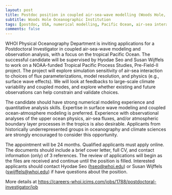 ```yaml
---
layout: post
title: Postdoc position in coupled air-sea-wave modelling (Woods Hole, Massachusetts)
subtitle: Woods Hole Oceanographic Institution
tags: [postdoc, USA, numerical modelling, Pacific Ocean, air-sea interactions]
comments: false
---
```

WHOI Physical Oceanography Department is inviting applications for a Postdoctoral Investigator in coupled air-sea-wave modeling and observation analysis, with a focus on the tropical Pacific Ocean. The successful candidate will be supervised by Hyodae Seo and Susan Wijffels to work on a NOAA-funded Tropical Pacific Process Studies, Pre-Field-II project. The project will explore simulation sensitivity of air-sea interaction to choices of flux parameterizations, model resolution, and physics (e.g., surface wave effects). We will look at feedbacks to large-scale climate variability and coupled modes, and explore whether existing and future observations can help constrain and validate choices.
 
The candidate should have strong numerical modeling experience and quantitative analysis skills. Expertise in surface wave modeling and coupled ocean-atmosphere modeling is preferred. Experience with observational analyses of the upper ocean physics, air-sea fluxes, and/or atmospheric boundary layer processes in the tropics is also desirable. Applicants from historically underrepresented groups in oceanography and climate sciences are strongly encouraged to consider this opportunity.

The appointment will be 24 months. Qualified applicants must apply online. The documents should include a brief cover letter, full CV, and contact information (only) of 3 references. The review of applications will begin as the files are received and continue until the position is filled. Interested applicants should contact Hyodae Seo (hseo@whoi.edu) or Susan Wijffels (swijffels@whoi.edu) if have questions about the position. 

More details at https://careers-whoi.icims.com/jobs/1788/postdoctoral-investigator/job

